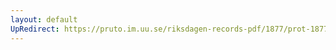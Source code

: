 ```yaml
---
layout: default
UpRedirect: https://pruto.im.uu.se/riksdagen-records-pdf/1877/prot-1877--ak--062/prot-1877--ak--062_040.pdf
---
```

